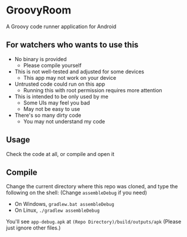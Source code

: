 # GroovyRoom
A Groovy code runner application for Android

## For watchers who wants to use this
- No binary is provided
  - Please compile yourself
- This is not well-tested and adjusted for some devices
  - This app may not work on your device
- Untrusted code could run on this app
  - Running this with root permission requires more attention
- This is intended to be only used by me
  - Some UIs may feel you bad
  - May not be easy to use
- There's so many dirty code
  - You may not understand my code

## Usage
Check the code at all, or compile and open it

## Compile
Change the current directory where this repo was cloned, and type the following on the shell: (Change `assembleDebug` if you need)     
- On Windows, `gradlew.bat assembleDebug`
- On Linux, `./gradlew assembleDebug`

You'll see `app-debug.apk` at `(Repo Directory)/build/outputs/apk` (Please just ignore other files.)    
